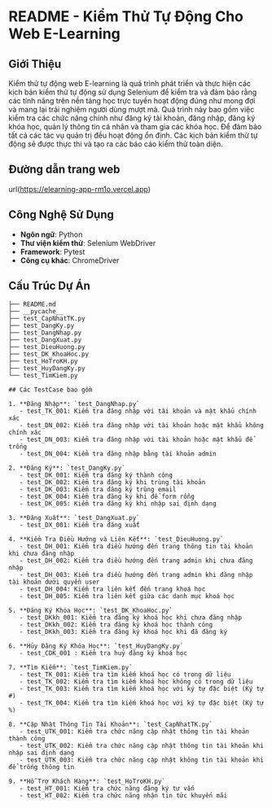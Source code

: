 # README - Kiểm Thử Tự Động Cho Web E-Learning

## Giới Thiệu
Kiểm thử tự động web E-learning là quá trình phát triển và thực hiện các kịch bản kiểm thử tự 
động sử dụng Selenium để kiểm tra và đảm bảo rằng các tính năng trên nền tảng học trực tuyến 
hoạt động đúng như mong đợi và mang lại trải nghiệm người dùng mượt mà. Quá trình này bao 
gồm việc kiểm tra các chức năng chính như đăng ký tài khoản, đăng nhập, đăng ký khóa học, quản 
lý thông tin cá nhân và tham gia các khóa học. Để đảm bảo tất cả các tác vụ quản trị đều hoạt 
động ổn định. Các kịch bản kiểm thử tự động sẽ được thực thi và tạo ra các báo cáo kiểm thử toàn 
diện. 

## Đường dẫn trang web

url(https://elearning-app-rm1o.vercel.app)

## Công Nghệ Sử Dụng
- **Ngôn ngữ**: Python
- **Thư viện kiểm thử**: Selenium WebDriver
- **Framework**: Pytest
- **Công cụ khác**: ChromeDriver

## Cấu Trúc Dự Án
```plaintext
├── README.md
├── __pycache__
├── test_CapNhatTK.py
├── test_DangKy.py
├── test_DangNhap.py
├── test_DangXuat.py
├── test_DieuHuong.py
├── test_DK_KhoaHoc.py
├── test_HoTroKH.py
├── test_HuyDangKy.py
└── test_TimKiem.py

## Các TestCase bao gồm

1. **Đăng Nhập**: `test_DangNhap.py`
   - test_TK_001: Kiểm tra đăng nhập với tài khoản và mật khẩu chính xác
   - test_DN_002: Kiểm tra đăng nhập với tài khoản hoặc mật khẩu không chính xác
   - test_DN_003: Kiểm tra đăng nhập với tài khoản hoặc mật khẩu để trống
   - test_DN_004: Kiểm tra đăng nhập bằng tài khoản admin
   
2. **Đăng Ký**: `test_DangKy.py`
   - test_DK_001: Kiểm tra đăng ký thành công 
   - test_DK_002: Kiểm tra đăng ký khi trùng tài khoản 
   - test_DK_003: Kiểm tra đăng ký trùng email 
   - test_DK_004: Kiểm tra đăng ký khi để form rỗng
   - test_DK_005: Kiểm tra đăng ký khi nhập sai định dạng 

3. **Đăng Xuất**: `test_DangXuat.py`
   - test_DX_001: Kiểm tra đăng xuất 

4. **Kiểm Tra Điều Hướng và Liên Kết**: `test_DieuHuong.py`
   - test_DH_001: Kiểm tra điều hướng đến trang thông tin tài khoản khi chưa đăng nhập 
   - test_DH_002: Kiểm tra điều hướng đến trang admin khi chưa đăng nhập 
   - test_DH_003: Kiểm tra điều hướng đến trang admin khi đăng nhập tài khoản dưới quyền user 
   - test_DH_004: Kiểm tra liên kết đến trang khoá học
   - test_DH_005: Kiểm tra liên kết giữa các danh mục khoá học 

5. **Đăng Ký Khóa Học**: `test_DK_KhoaHoc.py`
   - test_DKkh_001: Kiểm tra đăng ký khoá học khi chưa đăng nhập
   - test_DKkh_002: Kiểm tra đăng ký khoá học thành công
   - test_DKkh_003: Kiểm tra đăng ký khoá học khi đã đăng ký 

6. **Hủy Đăng Ký Khóa Học**: `test_HuyDangKy.py`
   - test_CDK_001 : Kiểm tra huỷ đăng ký khoá học 

7. **Tìm Kiếm**: `test_TimKiem.py`
   - test_TK_001: Kiểm tra tìm kiếm khoá học có trong dữ liệu 
   - test_TK_002: Kiểm tra tìm kiếm khoá học không có trong dữ liệu
   - test_TK_003: Kiểm tra tìm kiếm khoá học với ký tự đặc biệt (Ký tự #) 
   - test_TK_004: Kiểm tra tìm kiếm khoá học với ký tự đặc biệt (Ký tự %) 

8. **Cập Nhật Thông Tin Tài Khoản**: `test_CapNhatTK.py`
   - test_UTK_001: Kiểm tra chức năng cập nhật thông tin tài khoản thành công
   - test_UTK_002: Kiểm tra chức năng cập nhật thông tin tài khoản khi nhập sai định dạng  
   - test_UTK_003: Kiểm tra chức năng cập nhật không tin tài khoản khi để trống thông tin 

9. **Hỗ Trợ Khách Hàng**: `test_HoTroKH.py`
   - test_HT_001: Kiểm tra chức năng đăng ký tư vấn 
   - test_HT_002: Kiểm tra chức năng nhận tin tức khuyến mãi   
